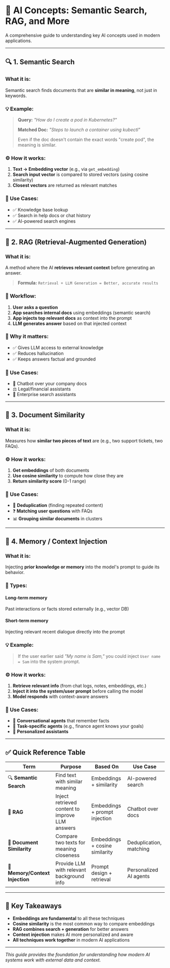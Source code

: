 # 🤖 AI Concepts: Semantic Search, RAG, and More

A comprehensive guide to understanding key AI concepts used in modern applications.

---

## 🔍 1. Semantic Search

### What it is:
Semantic search finds documents that are **similar in meaning**, not just in keywords.

### 💡 Example:
> **Query:** *"How do I create a pod in Kubernetes?"*
> 
> **Matched Doc:** *"Steps to launch a container using kubectl"*
> 
> Even if the doc doesn't contain the exact words "create pod", the meaning is similar.

### ⚙️ How it works:
1. **Text → Embedding vector** (e.g., via `get_embedding`)
2. **Search input vector** is compared to stored vectors (using cosine similarity)
3. **Closest vectors** are returned as relevant matches

### 📝 Use Cases:
- ✅ Knowledge base lookup
- ✅ Search in help docs or chat history
- ✅ AI-powered search engines

---

## 🧠 2. RAG (Retrieval-Augmented Generation)

### What it is:
A method where the AI **retrieves relevant context** before generating an answer.

> **Formula:** `Retrieval + LLM Generation = Better, accurate results`

### 🔄 Workflow:
1. **User asks a question**
2. **App searches internal docs** using embeddings (semantic search)
3. **App injects top relevant docs** as context into the prompt
4. **LLM generates answer** based on that injected context

### 🎯 Why it matters:
- ✅ Gives LLM access to external knowledge
- ✅ Reduces hallucination
- ✅ Keeps answers factual and grounded

### 📝 Use Cases:
- 💼 Chatbot over your company docs
- ⚖️ Legal/financial assistants
- 🏢 Enterprise search assistants

---

## 📄 3. Document Similarity

### What it is:
Measures how **similar two pieces of text** are (e.g., two support tickets, two FAQs).

### ⚙️ How it works:
1. **Get embeddings** of both documents
2. **Use cosine similarity** to compute how close they are
3. **Return similarity score** (0-1 range)

### 📝 Use Cases:
- 🔄 **Deduplication** (finding repeated content)
- ❓ **Matching user questions** with FAQs
- 📊 **Grouping similar documents** in clusters

---

## 🧠 4. Memory / Context Injection

### What it is:
Injecting **prior knowledge or memory** into the model's prompt to guide its behavior.

### 🔧 Types:

#### **Long-term memory**
Past interactions or facts stored externally (e.g., vector DB)

#### **Short-term memory**
Injecting relevant recent dialogue directly into the prompt

### 💡 Example:
> If the user earlier said *"My name is Sam,"* you could inject `User name = Sam` into the system prompt.

### ⚙️ How it works:
1. **Retrieve relevant info** (from chat logs, notes, embeddings, etc.)
2. **Inject it into the system/user prompt** before calling the model
3. **Model responds** with context-aware answers

### 📝 Use Cases:
- 💬 **Conversational agents** that remember facts
- 🎯 **Task-specific agents** (e.g., finance agent knows your goals)
- 👤 **Personalized assistants**

---

## ✅ Quick Reference Table

| **Term** | **Purpose** | **Based On** | **Use Case** |
|----------|-------------|--------------|--------------|
| 🔍 **Semantic Search** | Find text with similar meaning | Embeddings + similarity | AI-powered search |
| 🧠 **RAG** | Inject retrieved content to improve LLM answers | Embeddings + prompt injection | Chatbot over docs |
| 📄 **Document Similarity** | Compare two texts for meaning closeness | Embeddings + cosine similarity | Deduplication, matching |
| 🧠 **Memory/Context Injection** | Provide LLM with relevant background info | Prompt design + retrieval | Personalized AI agents |

---

## 🚀 Key Takeaways

- **Embeddings are fundamental** to all these techniques
- **Cosine similarity** is the most common way to compare embeddings
- **RAG combines search + generation** for better answers
- **Context injection** makes AI more personalized and aware
- **All techniques work together** in modern AI applications

---

*This guide provides the foundation for understanding how modern AI systems work with external data and context.*


